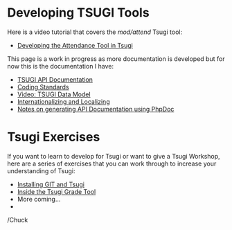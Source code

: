 Developing TSUGI Tools
======================

Here is a video tutorial that covers the _mod/attend_ Tsugi tool:

* [Developing the Attendance Tool in Tsugi](https://www.youtube.com/watch?v=xMK8IjUQuz8&index=4&list=PLlRFEj9H3Oj5WZUjVjTJVBN18ozYSWMhw)

This page is a work in progress as more documentation is developed but
for now this is the documentation I have:

* [TSUGI API Documentation](http://do1.dr-chuck.com/tsugi/phpdoc/)
* [Coding Standards](CODING.md)
* [Video: TSUGI Data Model](https://www.youtube.com/watch?v=zXdNQGuXvuo&list=PLlRFEj9H3Oj5WZUjVjTJVBN18ozYSWMhw&index=4)
* [Internationalizing and Localizing](I18N.md)
* [Notes on generating API Documentation using PhpDoc](PHPDOC.md)

Tsugi Exercises
===============

If you want to learn to develop for Tsugi or want to give a Tsugi Workshop, 
here are a series of exercises that you can work through to increase your understanding of Tsugi:

* [Installing GIT and Tsugi](https://lti-tools.dr-chuck.com/tsugi/docs/exercises/install/)
* [Inside the Tsugi Grade Tool](https://lti-tools.dr-chuck.com/tsugi/docs/exercises/grade/)
* More coming...
*

/Chuck


